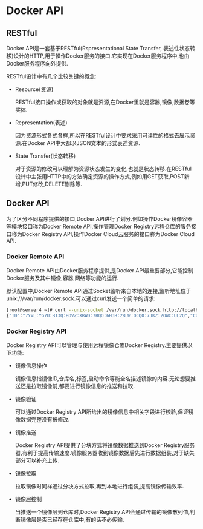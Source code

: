 # Docker API

## RESTful

Docker API是一套基于RESTful(Rspresentational State Transfer, 表述性状态转移)设计的HTTP,用于操作Docker服务的接口.它实现在Docker服务程序中,也由Docker服务程序向外提供.

RESTful设计中有几个比较关键的概念:

- Resource(资源)

  RESTful接口操作或获取的对象就是资源,在Docker里就是容器,镜像,数据卷等实体.

- Representation(表述)

  因为资源形式各式各样,所以在RESTful设计中要求采用可读性的格式去展示资源.在Docker API中大都以JSON文本的形式表述资源.

- State Transfer(状态转移)

  对于资源的修改可以理解为资源状态发生的变化,也就是状态转移.在RESTful设计中主张用HTTP中的方法确定资源的操作方式,例如用GET获取,POST新增,PUT修改,DELETE删除等.



## Docker API

为了区分不同程序提供的接口,Docker API进行了划分.例如操作Docker镜像容器等模块接口称为Docker Remote API,操作管理Docker Registry远程仓库的服务接口称为Docker Registry API,操作Docker Cloud云服务的接口称为Docker Cloud API.

### Docker Remote API

Docker Remote API由Docker服务程序提供,是Docker API最重要部分,它能控制Docker服务及其中镜像,容器,网络等功能的运行.

默认配置中,Docker Remote API通过Socket监听来自本地的连接,监听地址位于unix:///var/run/docker.sock.可以通过curl发送一个简单的请求:

```sh
[root@server4 ~]# curl --unix-socket /var/run/docker.sock http://localhost/info
{"ID":"7YVL:YG7U:BI3Q:BOVZ:XRWD:7BQO:6H3R:2BUW:OCQO:7JKZ:2OWC:UL2Q","Containers":5,"ContainersRunning":4,"ContainersPaused":0,"ContainersStopped":1,"Images":22,"Driver":"
```

### Docker Registry API

Docker Registry API可以管理与使用远程镜像仓库Docker Registry.主要提供以下功能:

- 镜像信息操作

  镜像信息指镜像ID,仓库名,标签,启动命令等能全名描述镜像的内容.无论想要推送还是拉取镜像前,都要进行镜像信息的推送和拉取.

- 镜像验证

  可以通过Docker Registry API所给出的镜像信息中相关字段进行校验,保证镜像数据完整没有被修改.

- 镜像推送

  Docker Registry API提供了分块方式将镜像数据推送到Docker Registry服务器,有利于提高传输速度.镜像服务器收到镜像数据后先进行数据组装,对于缺失部分可以补充上传.

- 镜像拉取

  拉取镜像时同样通过分块方式拉取,再到本地进行组装,提高镜像传输效率.

- 镜像层控制

  当推送一个镜像层到仓库时,Docker Registry API会通过传输的镜像散列值,判断镜像层是否已经存在仓库中,有的话不必传输.

